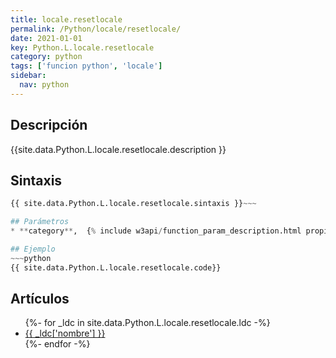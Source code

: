 ```yaml
---
title: locale.resetlocale
permalink: /Python/locale/resetlocale/
date: 2021-01-01
key: Python.L.locale.resetlocale
category: python
tags: ['funcion python', 'locale']
sidebar: 
  nav: python
---
```


## Descripción
{{site.data.Python.L.locale.resetlocale.description }}

## Sintaxis
~~~python
{{ site.data.Python.L.locale.resetlocale.sintaxis }}~~~

## Parámetros
* **category**,  {% include w3api/function_param_description.html propiedad=site.data.Python.L.locale.resetlocale valor="category" %}

## Ejemplo
~~~python
{{ site.data.Python.L.locale.resetlocale.code}}
~~~

## Artículos
<ul>
{%- for _ldc in site.data.Python.L.locale.resetlocale.ldc -%}
   <li>
       <a href="{{_ldc['url'] }}">{{ _ldc['nombre'] }}</a>
   </li>
{%- endfor -%}
</ul>
